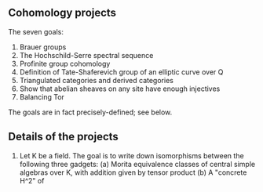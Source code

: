 ## Cohomology projects

The seven goals:

1) Brauer groups
2) The Hochschild-Serre spectral sequence
3) Profinite group cohomology
4) Definition of Tate-Shaferevich group of an elliptic curve over Q
5) Triangulated categories and derived categories
6) Show that abelian sheaves on any site have enough injectives
7) Balancing Tor

The goals are in fact precisely-defined; see below.


## Details of the projects

1) Let K be a field. The goal is to write down isomorphisms between the following three
gadgets: (a) Morita equivalence classes of central simple algebras over K, with addition
given by tensor product (b) A "concrete H^2" of 